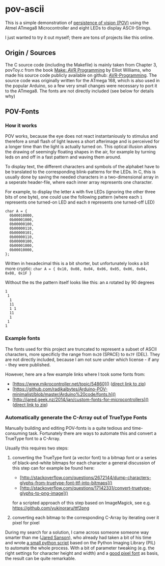 # pov-ascii

This is a simple demonstration of [persistence of vision (POV)](https://en.wikipedia.org/wiki/Persistence_of_vision) using the Atmel ATmega8 Microcontroller and eight LEDs to display ASCII-Strings.

I just wanted to try it out myself; there are tons of projects like this online.


## Origin / Sources

The C source code (including the Makefile) is mainly taken from Chapter 3, povToy.c from the book [Make: AVR Programming](http://shop.oreilly.com/product/0636920028161.do) by Elliot Williams, who made his source code publicly available on github: [AVR-Programming](https://github.com/hexagon5un/AVR-Programming).
The source code was originally written for the ATmega 168, which is also used in the popular Arduino, so a few very small changes were necessary to port it to the ATmega8.
The fonts are not directly included (see below for details why)


## POV-Fonts

### How it works

POV works, because the eye does not react instantaniously to stimulus and therefore a small flash of light leaves a short afterimage and is perceived for a longer time than the light is actually turned on.
This optical illusion allows the drawing of seemingly floating shapes in the air, for example by turning leds on and off in a fast pattern and waving them around.


To display text, the different characters and symbols of the alphabet have to be translated to the corresponding blink-patterns for the LEDs.
In C, this is usually done by saving the needed characters in a two-dimensional array in a seperate header-file, where each inner array represents one character.


For example, to display the letter `A` with five LEDs (ignoring the other three bits of one byte), one could use the following pattern (where each `1` represents one turned-on LED and each `0` represents one turned-off LED)

    char A = {
      0b00010000,
      0b00001000,
      0b00000100,
      0b00000110,
      0b00000101,
      0b00000110,
      0b00000100,
      0b00001000,
      0b00010000,
    };

Written in hexadecimal this is a bit shorter, but unfortunately looks a bit more cryptic: `char A = { 0x10, 0x08, 0x04, 0x06, 0x05, 0x06, 0x04, 0x08, 0x1F }`

Without the `0`s the pattern itself looks like this: an `A` rotated by 90 degrees

    1
     1
      1
      11
      1 1
      11
      1
     1
    1


### Example fonts

The fonts used for this project are truncated to represent a subset of ASCII characters, more specificly the range from `0x20` (SPACE) to `0x7F` (DEL).
They are not directly included, because I am not sure under which license - if any - they were published.


However, here are a few example links where I took some fonts from:

 * [https://www.mikrocontroller.net/topic/54860]() ([direct link to zip](https://www.mikrocontroller.net/attachment/52208/font.zip))
 * [https://github.com/radikalbytes/Arduino-POV-minimalist/blob/master/Arduino%20code/fonts.h]()
 * [http://jared.geek.nz/2014/jan/custom-fonts-for-microcontrollers]() ([direct link to zip](http://jared.geek.nz/custom-fonts-for-microcontrollers/files/fonts.zip))


### Automatically generate the C-Array out of TrueType Fonts

Manually building and editing POV-fonts is a quite tedious and time-consuming task.
Fortunately there are ways to automate this and convert a TrueType font to a C-Array.

Usually this requires two steps:

 1. converting the TrueType font (a vector font) to a bitmap font or a series of black-and-white bitmaps for each character
    a general discussion of this step can for example be found here:

     * [http://stackoverflow.com/questions/2672144/dump-characters-glyphs-from-truetype-font-ttf-into-bitmaps]()
     * [http://stackoverflow.com/questions/17142331/convert-truetype-glyphs-to-png-image]()

    for a scripted approach of this step based on ImageMagick, see e.g. https://github.com/yukinoraru/ttf2png

 2. converting each bitmap to the corresponding C-Array by iterating over it pixel for pixel

During my search for a solution, I came across someone someone way smarter than me ([Jared Sanson](http://jared.geek.nz/2014/jan/custom-fonts-for-microcontrollers)), who already had taken a bit of his time and wrote [a small python script](http://jared.geek.nz/custom-fonts-for-microcontrollers/files/fonts.zip) based on the Python Imaging Library (PIL) to automate the whole process.
With a bit of parameter tweaking (e.g. the right settings for character height and width) and a [good pixel font](http://www.dafont.com/de/bitmap.php) as basis, the result can be quite remarkable.
